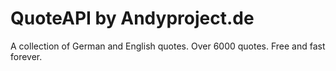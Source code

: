 # QuoteAPI by Andyproject.de
A collection of German and English quotes. Over 6000 quotes. Free and fast forever.
